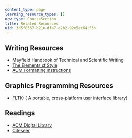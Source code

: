 ```yaml
---
content_type: page
learning_resource_types: []
ocw_type: CourseSection
title: Related Resources
uid: 3d5f8367-b210-dfa7-c2b2-92e5ec641f3b
---
```


Writing Resources
-----------------

*   Mayfield Handbook of Technical and Scientific Writing
*   [The Elements of Style](http://www.bartleby.com/141/index.html)
*   [ACM Formatting Instructions](http://www.siggraph.org/publications/instructions/)

Graphics Programming Resources
------------------------------

*   [FLTK](http://www.fltk.org/): ( A portable, cross-platform user interface library)

Readings
--------

*   [ACM Digital Library](http://portal.acm.org/portal.cfm)
*   [Citeseer](http://citeseer.ist.psu.edu/)
